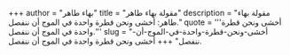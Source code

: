 +++
author = "بهاء طاهر"
title = "مقولة بهاء طاهر"
description = "مقولة بهاء طاهر: أخشى ونحن قطرة واحدة في الموج أن ننفصل."
quote = '''أخشى ونحن قطرة واحدة في الموج أن ننفصل.'''
slug = "أخشى-ونحن-قطرة-واحدة-في-الموج-أن-ننفصل"
+++
أخشى ونحن قطرة واحدة في الموج أن ننفصل.
